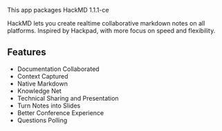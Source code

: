 This app packages HackMD <upstream>1.1.1-ce</upstream>

HackMD lets you create realtime collaborative markdown notes on all
platforms. Inspired by Hackpad, with more focus on speed and flexibility.

## Features

* Documentation Collaborated
* Context Captured
* Native Markdown
* Knowledge Net
* Technical Sharing and Presentation
* Turn Notes into Slides
* Better Conference Experience
* Questions Polling

